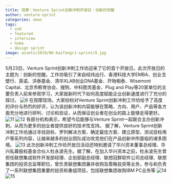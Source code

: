 ```yaml
---
title: 观摩｜Venture Sprint创新冲刺开放日：创新的觉醒
author: venture-sprint
categories: news
tags:
  - vs6
  - featured
  - interview
  - home
  - design sprint
image: assets/2019/06-kaifangri-sprint/9.jpg
---
```

5月23日，Venture Sprint创新冲刺工作坊迎来了它的首个开放日。此次开放日的主题为：创新的觉醒。工作坊吸引了来自经纬出行、香港科技大学EMBA、创业戈壁行、英诺、洪泰基金、清华XLAB创业DNA基金、开物相泰、Wisemont Capital、北京市孵育协会、搜狗、中科图灵基金、Plug and Play等20家单位的主要负责人前来参观学习，大家就新时代下如何高度赋能企业创新速度进行了充分的探讨。
![6](/assets/2019/06-kaifangri-sprint/6.jpg)
在观摩现场，大家纷纷对Venture Sprint创新冲刺工作坊给予了高度的评价与热烈的好评，认为该创新冲刺内容能够在策略、方向、用户、产品等各方面充分地进行研判、讨论和验证，从而保证创业者在创业的路上能够走得更好。
![11](/assets/2019/06-kaifangri-sprint/11.jpg)
![12](/assets/2019/06-kaifangri-sprint/12.jpg)
有部分机构表示，希望今后能够与Venture Sprint一起联合主办创新冲刺，从而为更多的创业者提供良好的技术性支持。
据了解，Venture Sprint创新冲刺工作坊通过寻找目标、罗列解决方案、确定最佳方案、建立原型、测试目标用户等系列内容，让越来越多的创业团队成功攻克他们在产品创新中所面临的诸多困境。
![13](/assets/2019/06-kaifangri-sprint/12.jpg)
此次创新冲刺工作坊开放日活动还特别邀请了华兴资本董事总经理、华兴私募股权基金合伙人杜永波先生。据了解，在加入华兴资本之前，杜永波先生曾担任联想集成软件开发部经理、企划部副总经理、联想冠群软件公司总经理、联想集团的投资总监等职位，曾负责联想集团兼并收购及策略投资等业务，参与和负责了一系列联想集团重要的投资和重组项目，包括联想集团收购IBM PC业务等
![14](/assets/2019/06-kaifangri-sprint/14.jpg)
![15](/assets/2019/06-kaifangri-sprint/15.jpg)
